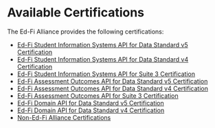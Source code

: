 # Available Certifications

The Ed-Fi Alliance provides the following certifications:

* [Ed-Fi Student Information Systems API for Data Standard v5
  Certification](./sis/readme.md)
* [Ed-Fi Student Information Systems API for Data Standard v4
  Certification](https://edfi.atlassian.net/wiki/spaces/EDFICERT/pages/23699939/Ed-Fi+Student+Information+Systems+API+for+Data+Standard+v4+Certification)
* [Ed-Fi Student Information Systems API for Suite 3
  Certification](https://edfi.atlassian.net/wiki/spaces/EDFICERT/pages/23694049/Ed-Fi+Student+Information+Systems+API+for+Suite+3+Certification)
* [Ed-Fi Assessment Outcomes API for Data Standard v5
  Certification](./assessment-outcomes-for-data-standard-v5/readme.md)
* [Ed-Fi Assessment Outcomes API for Data Standard v4
  Certification](https://edfi.atlassian.net/wiki/spaces/EDFICERT/pages/23701219/Ed-Fi+Assessment+Outcomes+API+for+Data+Standard+v4+Certification)
* [Ed-Fi Assessment Outcomes API for Suite 3
  Certification](https://edfi.atlassian.net/wiki/spaces/EDFICERT/pages/23697946/Ed-Fi+Assessment+Outcomes+API+for+Suite+3+Certification)
* [Ed-Fi Domain API for Data Standard v5
  Certification](./domain-api-for-data-standard-v5/readme.md)
* [Ed-Fi Domain API for Data Standard v4
  Certification](https://edfi.atlassian.net/wiki/spaces/EDFICERT/pages/23702484/Ed-Fi+Domain+API+for+Data+Standard+v4+Certification)
* [Non-Ed-Fi Alliance
  Certifications](./non-ed-fi-alliance-certifications/readme.md)

